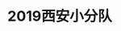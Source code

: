 ---
layout: album
permalink: /gallery/2019XiAn
title: 2019西安小分队
id: 4
thumbnail: https://ning-blog-1304206373.cos.ap-nanjing.myqcloud.com/image/gallery/2019XiAn/IMG_20190405_151548.jpg
---